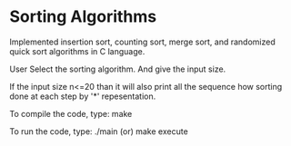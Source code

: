 Sorting Algorithms
=================
Implemented insertion sort, counting sort, merge sort, and randomized quick sort algorithms in C language.

User Select the sorting algorithm. And give the input size. 

If the input size n<=20 than it will also print all the sequence how sorting done at each step by '*' repesentation.

To compile the code, type: make

To run the code, type: ./main (or) make execute


